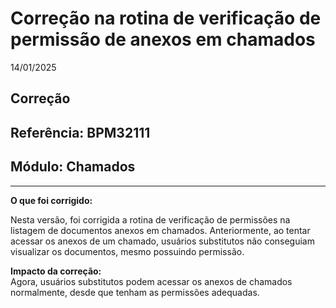 # Correção na rotina de verificação de permissão de anexos em chamados
14/01/2025  
## Correção  
## Referência: BPM32111  
## Módulo: Chamados  
***

**O que foi corrigido:**  

Nesta versão, foi corrigida a rotina de verificação de permissões na listagem de documentos anexos em chamados. Anteriormente, ao tentar acessar os anexos de um chamado, usuários substitutos não conseguiam visualizar os documentos, mesmo possuindo permissão.

**Impacto da correção:**  
Agora, usuários substitutos podem acessar os anexos de chamados normalmente, desde que tenham as permissões adequadas.